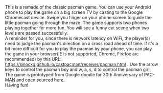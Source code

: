 This is a remade of the classic pacman game. You can use your Android phone to play the game on a big screen TV by casting to the Google Chromecast device. Swipe you finger on your phone screen to guide the little pacman going through the maze. The game supports two phones playing together for more fun.  You will see a funny cut scene when two levels are passed successfully.<br/>
A reminder for you, since there is network latency on WiFi, the player(s) need to judge the pacman's direction on a cross road ahead of time. If it's a bit more difficult for you to play the pacman by your phone, you can play the game in your browser(IE is not supported, Chrome, Firefox are recommended) by this URL: https://sinocxg.github.io/castpacman/receiver/pacman.html . Use the arrow keys to control the pacman boy and w, a, s, d to control the pacman girl. <br/>
The game is prototyped from Google doodle for 30th Anniversary of PAC-MAN and open sourced here.<br/>
Having fun!

